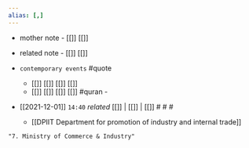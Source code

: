 ```yaml
---
alias: [,]
---
```

- mother note - [[]] [[]]
- related note - [[]] [[]]
- `contemporary events` #quote 
	- [[]] [[]] [[]] [[]]
	- [[]] [[]] [[]] [[]] #quran - 

- [[2021-12-01]]  `14:40` _related_ [[]] | [[]] | [[]] # # #
	- [[DPIIT Department for promotion of industry and internal trade]]

```query
"7. Ministry of Commerce & Industry"
```